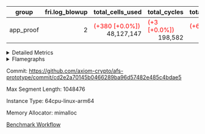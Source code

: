 | group | fri.log_blowup | total_cells_used | total_cycles | total_proof_time_ms |
| --- | --- | --- | --- | --- |
| app_proof | <div style='text-align: right'>2</div>  | <span style="color: red">(+380 [+0.0%])</span> <div style='text-align: right'>48,127,147</div>  | <span style="color: red">(+3 [+0.0%])</span> <div style='text-align: right'>198,582</div>  | <span style="color: red">(+6.0 [+0.2%])</span> <div style='text-align: right'>2,933.0</div>  |


<details>
<summary>Detailed Metrics</summary>

| air_name | cells | constraints | interactions | main_cols | quotient_deg | rows |
| --- | --- | --- | --- | --- | --- | --- |
| FibonacciAir | <div style='text-align: right'>32</div>  | <div style='text-align: right'>5</div>  |  | <div style='text-align: right'>2</div>  | <div style='text-align: right'>1</div>  | <div style='text-align: right'>16</div>  |
| ProgramAir |  | <div style='text-align: right'>4</div>  | <div style='text-align: right'>1</div>  |  | <div style='text-align: right'>1</div>  |  |
| VmConnectorAir |  | <div style='text-align: right'>8</div>  | <div style='text-align: right'>3</div>  |  | <div style='text-align: right'>4</div>  |  |
| PersistentBoundaryAir<8> |  | <div style='text-align: right'>5</div>  | <div style='text-align: right'>3</div>  |  | <div style='text-align: right'>4</div>  |  |
| MemoryMerkleAir<8> |  | <div style='text-align: right'>38</div>  | <div style='text-align: right'>4</div>  |  | <div style='text-align: right'>4</div>  |  |
| AccessAdapterAir<2> |  | <div style='text-align: right'>12</div>  | <div style='text-align: right'>5</div>  |  | <div style='text-align: right'>4</div>  |  |
| AccessAdapterAir<4> |  | <div style='text-align: right'>12</div>  | <div style='text-align: right'>5</div>  |  | <div style='text-align: right'>4</div>  |  |
| AccessAdapterAir<8> |  | <div style='text-align: right'>12</div>  | <div style='text-align: right'>5</div>  |  | <div style='text-align: right'>4</div>  |  |
| Poseidon2VmAir<BabyBearParameters> |  | <div style='text-align: right'>517</div>  | <div style='text-align: right'>32</div>  |  | <div style='text-align: right'>4</div>  |  |
| FriReducedOpeningAir |  | <div style='text-align: right'>59</div>  | <div style='text-align: right'>35</div>  |  | <div style='text-align: right'>4</div>  |  |
| VmAirWrapper<NativeVectorizedAdapterAir<4>, FieldExtensionCoreAir> |  | <div style='text-align: right'>23</div>  | <div style='text-align: right'>15</div>  |  | <div style='text-align: right'>4</div>  |  |
| VmAirWrapper<NativeAdapterAir<2, 1>, FieldArithmeticCoreAir> |  | <div style='text-align: right'>23</div>  | <div style='text-align: right'>15</div>  |  | <div style='text-align: right'>4</div>  |  |
| VmAirWrapper<JalNativeAdapterAir, JalCoreAir> |  | <div style='text-align: right'>6</div>  | <div style='text-align: right'>7</div>  |  | <div style='text-align: right'>4</div>  |  |
| VmAirWrapper<BranchNativeAdapterAir, BranchEqualCoreAir<1> |  | <div style='text-align: right'>23</div>  | <div style='text-align: right'>11</div>  |  | <div style='text-align: right'>2</div>  |  |
| VmAirWrapper<NativeLoadStoreAdapterAir<1>, NativeLoadStoreCoreAir<1> |  | <div style='text-align: right'>31</div>  | <div style='text-align: right'>19</div>  |  | <div style='text-align: right'>4</div>  |  |
| PhantomAir |  | <div style='text-align: right'>4</div>  | <div style='text-align: right'>3</div>  |  | <div style='text-align: right'>4</div>  |  |
| VariableRangeCheckerAir |  | <div style='text-align: right'>4</div>  | <div style='text-align: right'>1</div>  |  | <div style='text-align: right'>1</div>  |  |

| commit_exe_time_ms | execute_and_trace_gen_time_ms | execute_time_ms | fri.log_blowup | keygen_time_ms | stark_prove_excluding_trace_time_ms | total_cells | verify_program_compile_ms |
| --- | --- | --- | --- | --- | --- | --- | --- |
| <div style='text-align: right'>8.0</div>  | <span style="color: red">(+7.0 [+0.4%])</span> <div style='text-align: right'>1,718.0</div>  | <span style="color: red">(+1.0 [+0.2%])</span> <div style='text-align: right'>616.0</div>  | <div style='text-align: right'>2</div>  | <div style='text-align: right'>353.0</div>  | <span style="color: green">(-1.0 [-7.7%])</span> <div style='text-align: right'>12.0</div>  | <div style='text-align: right'>32</div>  | <span style="color: red">(+1.0 [+6.7%])</span> <div style='text-align: right'>16.0</div>  |

| group | segment | stark_prove_excluding_trace_time_ms | total_cells | total_cells_used | total_cycles | trace_gen_time_ms |
| --- | --- | --- | --- | --- | --- | --- |
| app_proof | 0 | <span style="color: red">(+6.0 [+0.2%])</span> <div style='text-align: right'>2,933.0</div>  | <div style='text-align: right'>107,769,880</div>  | <span style="color: red">(+380 [+0.0%])</span> <div style='text-align: right'>48,127,147</div>  | <span style="color: red">(+3 [+0.0%])</span> <div style='text-align: right'>198,582</div>  | <span style="color: green">(-4.0 [-0.4%])</span> <div style='text-align: right'>1,084.0</div>  |

| group | chip_name | segment | rows_used |
| --- | --- | --- | --- |
| app_proof | ProgramChip | 0 | <div style='text-align: right'>16,317</div>  |
| app_proof | VmConnectorAir | 0 | <div style='text-align: right'>2</div>  |
| app_proof | Boundary | 0 | <div style='text-align: right'>22,770</div>  |
| app_proof | Merkle | 0 | <div style='text-align: right'>43,900</div>  |
| app_proof | AccessAdapter<2> | 0 | <span style="color: red">(+20 [+0.0%])</span> <div style='text-align: right'>58,184</div>  |
| app_proof | AccessAdapter<4> | 0 | <span style="color: red">(+10 [+0.0%])</span> <div style='text-align: right'>35,792</div>  |
| app_proof | AccessAdapter<8> | 0 | <div style='text-align: right'>23,300</div>  |
| app_proof | Poseidon2VmAir<BabyBearParameters> | 0 | <div style='text-align: right'>66,670</div>  |
| app_proof | FriReducedOpeningAir | 0 | <div style='text-align: right'>336</div>  |
| app_proof | <NativeVectorizedAdapterAir<4>,FieldExtensionCoreAir> | 0 | <div style='text-align: right'>2,186</div>  |
| app_proof | <NativeAdapterAir<2, 1>,FieldArithmeticCoreAir> | 0 | <div style='text-align: right'>68,144</div>  |
| app_proof | <JalNativeAdapterAir,JalCoreAir> | 0 | <span style="color: red">(+3 [+0.1%])</span> <div style='text-align: right'>5,104</div>  |
| app_proof | <BranchNativeAdapterAir,BranchEqualCoreAir<1>> | 0 | <div style='text-align: right'>30,558</div>  |
| app_proof | <NativeLoadStoreAdapterAir<1>,NativeLoadStoreCoreAir<1>> | 0 | <div style='text-align: right'>85,891</div>  |
| app_proof | PhantomAir | 0 | <div style='text-align: right'>5,216</div>  |
| app_proof | VariableRangeCheckerAir | 0 | <div style='text-align: right'>262,144</div>  |

| group | dsl_ir | opcode | segment | frequency |
| --- | --- | --- | --- | --- |
| app_proof |  | ADD | 0 | <div style='text-align: right'>54,984</div>  |
| app_proof |  | BBE4DIV | 0 | <div style='text-align: right'>297</div>  |
| app_proof |  | BBE4MUL | 0 | <div style='text-align: right'>891</div>  |
| app_proof |  | BEQ | 0 | <div style='text-align: right'>1,418</div>  |
| app_proof |  | BNE | 0 | <div style='text-align: right'>29,140</div>  |
| app_proof |  | COMP_POS2 | 0 | <div style='text-align: right'>1,092</div>  |
| app_proof |  | DIV | 0 | <div style='text-align: right'>3</div>  |
| app_proof |  | FE4ADD | 0 | <div style='text-align: right'>492</div>  |
| app_proof |  | FE4SUB | 0 | <div style='text-align: right'>506</div>  |
| app_proof |  | FRI_REDUCED_OPENING | 0 | <div style='text-align: right'>126</div>  |
| app_proof |  | JAL | 0 | <span style="color: red">(+3 [+0.1%])</span> <div style='text-align: right'>5,104</div>  |
| app_proof |  | LOADW | 0 | <div style='text-align: right'>18,438</div>  |
| app_proof |  | LOADW2 | 0 | <div style='text-align: right'>14,569</div>  |
| app_proof |  | MUL | 0 | <div style='text-align: right'>9,857</div>  |
| app_proof |  | PERM_POS2 | 0 | <div style='text-align: right'>265</div>  |
| app_proof |  | PHANTOM | 0 | <div style='text-align: right'>5,216</div>  |
| app_proof |  | SHINTW | 0 | <div style='text-align: right'>13,651</div>  |
| app_proof |  | STOREW | 0 | <div style='text-align: right'>30,347</div>  |
| app_proof |  | STOREW2 | 0 | <div style='text-align: right'>8,886</div>  |
| app_proof |  | SUB | 0 | <div style='text-align: right'>3,300</div>  |

| group | air_name | dsl_ir | opcode | segment | cells_used |
| --- | --- | --- | --- | --- | --- |
| app_proof | <NativeAdapterAir<2, 1>,FieldArithmeticCoreAir> |  | ADD | 0 | <div style='text-align: right'>1,649,520</div>  |
| app_proof | AccessAdapter<2> |  | ADD | 0 | <span style="color: red">(+110 [+0.9%])</span> <div style='text-align: right'>12,947</div>  |
| app_proof | AccessAdapter<4> |  | ADD | 0 | <span style="color: red">(+65 [+0.8%])</span> <div style='text-align: right'>7,813</div>  |
| app_proof | AccessAdapter<8> |  | ADD | 0 | <div style='text-align: right'>731</div>  |
| app_proof | Boundary |  | ADD | 0 | <div style='text-align: right'>1,720</div>  |
| app_proof | Merkle |  | ADD | 0 | <div style='text-align: right'>2,752</div>  |
| app_proof | <NativeVectorizedAdapterAir<4>,FieldExtensionCoreAir> |  | BBE4DIV | 0 | <div style='text-align: right'>11,880</div>  |
| app_proof | AccessAdapter<2> |  | BBE4DIV | 0 | <div style='text-align: right'>2,904</div>  |
| app_proof | AccessAdapter<4> |  | BBE4DIV | 0 | <div style='text-align: right'>1,716</div>  |
| app_proof | <NativeVectorizedAdapterAir<4>,FieldExtensionCoreAir> |  | BBE4MUL | 0 | <div style='text-align: right'>35,640</div>  |
| app_proof | AccessAdapter<2> |  | BBE4MUL | 0 | <span style="color: red">(+110 [+0.7%])</span> <div style='text-align: right'>15,136</div>  |
| app_proof | AccessAdapter<4> |  | BBE4MUL | 0 | <span style="color: red">(+65 [+0.7%])</span> <div style='text-align: right'>8,944</div>  |
| app_proof | <BranchNativeAdapterAir,BranchEqualCoreAir<1>> |  | BEQ | 0 | <div style='text-align: right'>32,614</div>  |
| app_proof | <BranchNativeAdapterAir,BranchEqualCoreAir<1>> |  | BNE | 0 | <div style='text-align: right'>670,220</div>  |
| app_proof | AccessAdapter<2> |  | BNE | 0 | <div style='text-align: right'>946</div>  |
| app_proof | AccessAdapter<4> |  | BNE | 0 | <div style='text-align: right'>559</div>  |
| app_proof | AccessAdapter<2> |  | COMP_POS2 | 0 | <div style='text-align: right'>48,048</div>  |
| app_proof | AccessAdapter<4> |  | COMP_POS2 | 0 | <div style='text-align: right'>28,392</div>  |
| app_proof | AccessAdapter<8> |  | COMP_POS2 | 0 | <div style='text-align: right'>18,564</div>  |
| app_proof | Poseidon2VmAir<BabyBearParameters> |  | COMP_POS2 | 0 | <div style='text-align: right'>610,428</div>  |
| app_proof | <NativeAdapterAir<2, 1>,FieldArithmeticCoreAir> |  | DIV | 0 | <div style='text-align: right'>90</div>  |
| app_proof | <NativeVectorizedAdapterAir<4>,FieldExtensionCoreAir> |  | FE4ADD | 0 | <div style='text-align: right'>19,680</div>  |
| app_proof | AccessAdapter<2> |  | FE4ADD | 0 | <div style='text-align: right'>10,450</div>  |
| app_proof | AccessAdapter<4> |  | FE4ADD | 0 | <div style='text-align: right'>6,175</div>  |
| app_proof | <NativeVectorizedAdapterAir<4>,FieldExtensionCoreAir> |  | FE4SUB | 0 | <div style='text-align: right'>20,240</div>  |
| app_proof | AccessAdapter<2> |  | FE4SUB | 0 | <div style='text-align: right'>18,546</div>  |
| app_proof | AccessAdapter<4> |  | FE4SUB | 0 | <div style='text-align: right'>10,959</div>  |
| app_proof | AccessAdapter<2> |  | FRI_REDUCED_OPENING | 0 | <div style='text-align: right'>2,024</div>  |
| app_proof | AccessAdapter<4> |  | FRI_REDUCED_OPENING | 0 | <div style='text-align: right'>1,196</div>  |
| app_proof | FriReducedOpeningAir |  | FRI_REDUCED_OPENING | 0 | <div style='text-align: right'>21,504</div>  |
| app_proof | <JalNativeAdapterAir,JalCoreAir> |  | JAL | 0 | <span style="color: red">(+30 [+0.1%])</span> <div style='text-align: right'>51,040</div>  |
| app_proof | AccessAdapter<2> |  | JAL | 0 | <div style='text-align: right'>11</div>  |
| app_proof | AccessAdapter<4> |  | JAL | 0 | <div style='text-align: right'>13</div>  |
| app_proof | <NativeLoadStoreAdapterAir<1>,NativeLoadStoreCoreAir<1>> |  | LOADW | 0 | <div style='text-align: right'>755,958</div>  |
| app_proof | AccessAdapter<2> |  | LOADW | 0 | <div style='text-align: right'>29,062</div>  |
| app_proof | AccessAdapter<4> |  | LOADW | 0 | <div style='text-align: right'>20,566</div>  |
| app_proof | AccessAdapter<8> |  | LOADW | 0 | <div style='text-align: right'>16,133</div>  |
| app_proof | Boundary |  | LOADW | 0 | <div style='text-align: right'>27,880</div>  |
| app_proof | Merkle |  | LOADW | 0 | <div style='text-align: right'>44,416</div>  |
| app_proof | <NativeLoadStoreAdapterAir<1>,NativeLoadStoreCoreAir<1>> |  | LOADW2 | 0 | <div style='text-align: right'>597,329</div>  |
| app_proof | AccessAdapter<2> |  | LOADW2 | 0 | <div style='text-align: right'>13,288</div>  |
| app_proof | AccessAdapter<4> |  | LOADW2 | 0 | <div style='text-align: right'>7,969</div>  |
| app_proof | AccessAdapter<8> |  | LOADW2 | 0 | <div style='text-align: right'>1,003</div>  |
| app_proof | Boundary |  | LOADW2 | 0 | <div style='text-align: right'>1,880</div>  |
| app_proof | Merkle |  | LOADW2 | 0 | <div style='text-align: right'>2,880</div>  |
| app_proof | <NativeAdapterAir<2, 1>,FieldArithmeticCoreAir> |  | MUL | 0 | <div style='text-align: right'>295,710</div>  |
| app_proof | AccessAdapter<2> |  | MUL | 0 | <div style='text-align: right'>11,110</div>  |
| app_proof | AccessAdapter<4> |  | MUL | 0 | <div style='text-align: right'>10,647</div>  |
| app_proof | AccessAdapter<8> |  | MUL | 0 | <div style='text-align: right'>10,982</div>  |
| app_proof | Boundary |  | MUL | 0 | <div style='text-align: right'>25,840</div>  |
| app_proof | Merkle |  | MUL | 0 | <div style='text-align: right'>41,152</div>  |
| app_proof | AccessAdapter<2> |  | PERM_POS2 | 0 | <div style='text-align: right'>22,770</div>  |
| app_proof | AccessAdapter<4> |  | PERM_POS2 | 0 | <div style='text-align: right'>13,455</div>  |
| app_proof | AccessAdapter<8> |  | PERM_POS2 | 0 | <div style='text-align: right'>8,806</div>  |
| app_proof | Poseidon2VmAir<BabyBearParameters> |  | PERM_POS2 | 0 | <div style='text-align: right'>148,135</div>  |
| app_proof | PhantomAir |  | PHANTOM | 0 | <div style='text-align: right'>31,296</div>  |
| app_proof | <NativeLoadStoreAdapterAir<1>,NativeLoadStoreCoreAir<1>> |  | SHINTW | 0 | <div style='text-align: right'>559,691</div>  |
| app_proof | AccessAdapter<2> |  | SHINTW | 0 | <div style='text-align: right'>89,463</div>  |
| app_proof | AccessAdapter<4> |  | SHINTW | 0 | <div style='text-align: right'>69,849</div>  |
| app_proof | AccessAdapter<8> |  | SHINTW | 0 | <div style='text-align: right'>69,683</div>  |
| app_proof | Boundary |  | SHINTW | 0 | <div style='text-align: right'>163,960</div>  |
| app_proof | Merkle |  | SHINTW | 0 | <div style='text-align: right'>582,720</div>  |
| app_proof | <NativeLoadStoreAdapterAir<1>,NativeLoadStoreCoreAir<1>> |  | STOREW | 0 | <div style='text-align: right'>1,244,227</div>  |
| app_proof | AccessAdapter<2> |  | STOREW | 0 | <div style='text-align: right'>108,614</div>  |
| app_proof | AccessAdapter<4> |  | STOREW | 0 | <div style='text-align: right'>70,226</div>  |
| app_proof | AccessAdapter<8> |  | STOREW | 0 | <div style='text-align: right'>55,845</div>  |
| app_proof | Boundary |  | STOREW | 0 | <div style='text-align: right'>131,400</div>  |
| app_proof | Merkle |  | STOREW | 0 | <div style='text-align: right'>558,720</div>  |
| app_proof | <NativeLoadStoreAdapterAir<1>,NativeLoadStoreCoreAir<1>> |  | STOREW2 | 0 | <div style='text-align: right'>364,326</div>  |
| app_proof | AccessAdapter<2> |  | STOREW2 | 0 | <div style='text-align: right'>38,236</div>  |
| app_proof | AccessAdapter<4> |  | STOREW2 | 0 | <div style='text-align: right'>26,481</div>  |
| app_proof | AccessAdapter<8> |  | STOREW2 | 0 | <div style='text-align: right'>21,692</div>  |
| app_proof | Boundary |  | STOREW2 | 0 | <div style='text-align: right'>51,000</div>  |
| app_proof | Merkle |  | STOREW2 | 0 | <div style='text-align: right'>89,344</div>  |
| app_proof | <NativeAdapterAir<2, 1>,FieldArithmeticCoreAir> |  | SUB | 0 | <div style='text-align: right'>99,000</div>  |
| app_proof | AccessAdapter<2> |  | SUB | 0 | <div style='text-align: right'>16,335</div>  |
| app_proof | AccessAdapter<4> |  | SUB | 0 | <div style='text-align: right'>18,525</div>  |
| app_proof | AccessAdapter<8> |  | SUB | 0 | <div style='text-align: right'>21,981</div>  |
| app_proof | Boundary |  | SUB | 0 | <div style='text-align: right'>51,720</div>  |
| app_proof | Merkle |  | SUB | 0 | <div style='text-align: right'>82,752</div>  |

| group | execute_time_ms | fri.log_blowup | num_segments | total_cells_used | total_cycles | total_proof_time_ms |
| --- | --- | --- | --- | --- | --- | --- |
| app_proof | <span style="color: green">(-4.0 [-0.7%])</span> <div style='text-align: right'>593.0</div>  | <div style='text-align: right'>2</div>  | <div style='text-align: right'>1</div>  | <span style="color: red">(+380 [+0.0%])</span> <div style='text-align: right'>48,127,147</div>  | <span style="color: red">(+3 [+0.0%])</span> <div style='text-align: right'>198,582</div>  | <span style="color: red">(+6.0 [+0.2%])</span> <div style='text-align: right'>2,933.0</div>  |

| group | air_name | segment | cells | main_cols | perm_cols | prep_cols | rows |
| --- | --- | --- | --- | --- | --- | --- | --- |
| app_proof | ProgramAir | 0 | <div style='text-align: right'>294,912</div>  | <div style='text-align: right'>10</div>  | <div style='text-align: right'>8</div>  |  | <div style='text-align: right'>16,384</div>  |
| app_proof | VmConnectorAir | 0 | <div style='text-align: right'>24</div>  | <div style='text-align: right'>4</div>  | <div style='text-align: right'>8</div>  | <div style='text-align: right'>1</div>  | <div style='text-align: right'>2</div>  |
| app_proof | PersistentBoundaryAir<8> | 0 | <div style='text-align: right'>917,504</div>  | <div style='text-align: right'>20</div>  | <div style='text-align: right'>8</div>  |  | <div style='text-align: right'>32,768</div>  |
| app_proof | MemoryMerkleAir<8> | 0 | <div style='text-align: right'>2,883,584</div>  | <div style='text-align: right'>32</div>  | <div style='text-align: right'>12</div>  |  | <div style='text-align: right'>65,536</div>  |
| app_proof | AccessAdapterAir<2> | 0 | <div style='text-align: right'>1,769,472</div>  | <div style='text-align: right'>11</div>  | <div style='text-align: right'>16</div>  |  | <div style='text-align: right'>65,536</div>  |
| app_proof | AccessAdapterAir<4> | 0 | <div style='text-align: right'>1,900,544</div>  | <div style='text-align: right'>13</div>  | <div style='text-align: right'>16</div>  |  | <div style='text-align: right'>65,536</div>  |
| app_proof | AccessAdapterAir<8> | 0 | <div style='text-align: right'>1,081,344</div>  | <div style='text-align: right'>17</div>  | <div style='text-align: right'>16</div>  |  | <div style='text-align: right'>32,768</div>  |
| app_proof | Poseidon2VmAir<BabyBearParameters> | 0 | <div style='text-align: right'>77,987,840</div>  | <div style='text-align: right'>559</div>  | <div style='text-align: right'>36</div>  |  | <div style='text-align: right'>131,072</div>  |
| app_proof | FriReducedOpeningAir | 0 | <div style='text-align: right'>71,680</div>  | <div style='text-align: right'>64</div>  | <div style='text-align: right'>76</div>  |  | <div style='text-align: right'>512</div>  |
| app_proof | VmAirWrapper<NativeVectorizedAdapterAir<4>, FieldExtensionCoreAir> | 0 | <div style='text-align: right'>245,760</div>  | <div style='text-align: right'>40</div>  | <div style='text-align: right'>20</div>  |  | <div style='text-align: right'>4,096</div>  |
| app_proof | VmAirWrapper<NativeAdapterAir<2, 1>, FieldArithmeticCoreAir> | 0 | <div style='text-align: right'>6,553,600</div>  | <div style='text-align: right'>30</div>  | <div style='text-align: right'>20</div>  |  | <div style='text-align: right'>131,072</div>  |
| app_proof | VmAirWrapper<JalNativeAdapterAir, JalCoreAir> | 0 | <div style='text-align: right'>180,224</div>  | <div style='text-align: right'>10</div>  | <div style='text-align: right'>12</div>  |  | <div style='text-align: right'>8,192</div>  |
| app_proof | VmAirWrapper<BranchNativeAdapterAir, BranchEqualCoreAir<1> | 0 | <div style='text-align: right'>1,671,168</div>  | <div style='text-align: right'>23</div>  | <div style='text-align: right'>28</div>  |  | <div style='text-align: right'>32,768</div>  |
| app_proof | VmAirWrapper<NativeLoadStoreAdapterAir<1>, NativeLoadStoreCoreAir<1> | 0 | <div style='text-align: right'>8,519,680</div>  | <div style='text-align: right'>41</div>  | <div style='text-align: right'>24</div>  |  | <div style='text-align: right'>131,072</div>  |
| app_proof | PhantomAir | 0 | <div style='text-align: right'>114,688</div>  | <div style='text-align: right'>6</div>  | <div style='text-align: right'>8</div>  |  | <div style='text-align: right'>8,192</div>  |
| app_proof | VariableRangeCheckerAir | 0 | <div style='text-align: right'>2,359,296</div>  | <div style='text-align: right'>1</div>  | <div style='text-align: right'>8</div>  | <div style='text-align: right'>2</div>  | <div style='text-align: right'>262,144</div>  |

| segment | trace_gen_time_ms |
| --- | --- |
| 0 | <span style="color: red">(+7.0 [+0.6%])</span> <div style='text-align: right'>1,101.0</div>  |

</details>



<details>
<summary>Flamegraphs</summary>

[![](https://axiom-public-data-sandbox-us-east-1.s3.us-east-1.amazonaws.com/benchmark/github/flamegraphs/cd2e2a70145b0466289ba96d57482e485c4bdae5/verify_fibair-2-2-1048476-64cpu-linux-arm64-mimalloc-app_proof.dsl_ir.opcode.air_name.cells_used.reverse.svg)](https://axiom-public-data-sandbox-us-east-1.s3.us-east-1.amazonaws.com/benchmark/github/flamegraphs/cd2e2a70145b0466289ba96d57482e485c4bdae5/verify_fibair-2-2-1048476-64cpu-linux-arm64-mimalloc-app_proof.dsl_ir.opcode.air_name.cells_used.reverse.svg)
[![](https://axiom-public-data-sandbox-us-east-1.s3.us-east-1.amazonaws.com/benchmark/github/flamegraphs/cd2e2a70145b0466289ba96d57482e485c4bdae5/verify_fibair-2-2-1048476-64cpu-linux-arm64-mimalloc-app_proof.dsl_ir.opcode.air_name.cells_used.svg)](https://axiom-public-data-sandbox-us-east-1.s3.us-east-1.amazonaws.com/benchmark/github/flamegraphs/cd2e2a70145b0466289ba96d57482e485c4bdae5/verify_fibair-2-2-1048476-64cpu-linux-arm64-mimalloc-app_proof.dsl_ir.opcode.air_name.cells_used.svg)
[![](https://axiom-public-data-sandbox-us-east-1.s3.us-east-1.amazonaws.com/benchmark/github/flamegraphs/cd2e2a70145b0466289ba96d57482e485c4bdae5/verify_fibair-2-2-1048476-64cpu-linux-arm64-mimalloc-app_proof.dsl_ir.opcode.frequency.reverse.svg)](https://axiom-public-data-sandbox-us-east-1.s3.us-east-1.amazonaws.com/benchmark/github/flamegraphs/cd2e2a70145b0466289ba96d57482e485c4bdae5/verify_fibair-2-2-1048476-64cpu-linux-arm64-mimalloc-app_proof.dsl_ir.opcode.frequency.reverse.svg)
[![](https://axiom-public-data-sandbox-us-east-1.s3.us-east-1.amazonaws.com/benchmark/github/flamegraphs/cd2e2a70145b0466289ba96d57482e485c4bdae5/verify_fibair-2-2-1048476-64cpu-linux-arm64-mimalloc-app_proof.dsl_ir.opcode.frequency.svg)](https://axiom-public-data-sandbox-us-east-1.s3.us-east-1.amazonaws.com/benchmark/github/flamegraphs/cd2e2a70145b0466289ba96d57482e485c4bdae5/verify_fibair-2-2-1048476-64cpu-linux-arm64-mimalloc-app_proof.dsl_ir.opcode.frequency.svg)

</details>

Commit: https://github.com/axiom-crypto/afs-prototype/commit/cd2e2a70145b0466289ba96d57482e485c4bdae5

Max Segment Length: 1048476

Instance Type: 64cpu-linux-arm64

Memory Allocator: mimalloc

[Benchmark Workflow](https://github.com/axiom-crypto/afs-prototype/actions/runs/12266822538)
